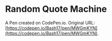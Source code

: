 # Random Quote Machine

A Pen created on CodePen.io. Original URL: [https://codepen.io/Bash17/pen/MWGmKYN](https://codepen.io/Bash17/pen/MWGmKYN).

